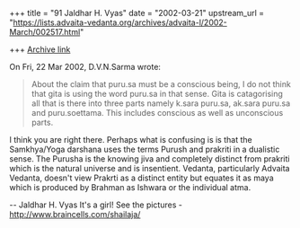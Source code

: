 +++
title = "91 Jaldhar H. Vyas"
date = "2002-03-21"
upstream_url = "https://lists.advaita-vedanta.org/archives/advaita-l/2002-March/002517.html"

+++
[Archive link](https://lists.advaita-vedanta.org/archives/advaita-l/2002-March/002517.html)

On Fri, 22 Mar 2002, D.V.N.Sarma wrote:

> About the claim that puru.sa must be a conscious
> being, I do not think that gita is using the word puru.sa
> in that sense. Gita is catagorising all that is there
> into three parts namely k.sara puru.sa, ak.sara puru.sa
> and puru.soettama. This includes conscious as well as
> unconscious parts.
>

I think you are right there.  Perhaps what is confusing is is that the
Samkhya/Yoga darshana uses the terms Purush and prakriti in a dualistic
sense.  The Purusha is the knowing jiva and completely distinct
from prakriti which is the natural universe and is insentient.  Vedanta,
particularly Advaita Vedanta, doesn't view Prakrti as a distinct entity
but equates it as maya which is produced by Brahman as Ishwara or the
individual atma.

--
Jaldhar H. Vyas <jaldhar at braincells.com>
It's a girl! See the pictures - http://www.braincells.com/shailaja/

